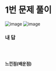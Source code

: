 # 1번 문제 풀이
![image](https://user-images.githubusercontent.com/81015704/119144261-787ef380-ba83-11eb-93d5-92fe8ede4ac3.png)
![image](https://user-images.githubusercontent.com/81015704/119144412-99474900-ba83-11eb-94e6-b06d21d477fe.png)

### 내 답
<pre><code>

</code></pre>


#### 느낀점(배운점)
